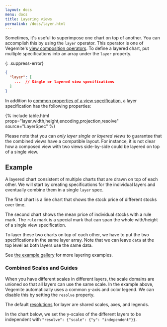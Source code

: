 ```yaml
---
layout: docs
menu: docs
title: Layering views
permalink: /docs/layer.html
---
```


Sometimes, it's useful to superimpose one chart on top of another. You can accomplish this by using the `layer` operator. This operator is one of Vegemite's [view composition operators](composition.html). To define a layered chart, put multiple specifications into an array under the `layer` property.

{: .suppress-error}
```json
{
  "layer": [
    ...  // Single or layered view specifications
  ]
}
```

In addition to [common properties of a view specification](spec.html#common),
a layer specification has the following properties:

{% include table.html props="layer,width,height,encoding,projection,resolve" source="LayerSpec" %}

Please note that you can *only layer single or layered views* to guarantee that the combined views have a compatible layout. For instance, it is not clear how a composed view with two views side-by-side could be layered on top of a single view.

## Example

A layered chart consistent of multiple charts that are drawn on top of each other. We will start by creating specifications for the individual layers and eventually combine them in a single `layer` spec.

The first chart is a line chart that shows the stock price of different stocks over time.

<div class="vl-example" data-name="line_color"></div>

The second chart shows the mean price of individual stocks with a rule mark. The `rule` mark is a special mark that can span the whole with/height of a single view specification.

<div class="vl-example" data-name="rule_color_mean"></div>

To layer these two charts on top of each other, we have to put the two specifications in the same layer array. Note that we can leave `data` at the top level as both layers use the same data.

<div class="vl-example" data-name="layer_line_color_rule"></div>

See [the example gallery](examples.html#layering) for more layering examples.

### Combined Scales and Guides

When you have different scales in different layers, the scale domains are unioned so that all layers can use the same scale. In the example above, Vegemite automatically uses a common y-axis and color legend. We can disable this by setting the `resolve` property.

The default [resolutions](resolve.html) for layer are shared scales, axes, and legends.

In the chart below, we set the y-scales of the different layers to be independent with `"resolve": {"scale": {"y": "independent"}}`.

<div class="vl-example" data-name="layer_bar_dual_axis"></div>
